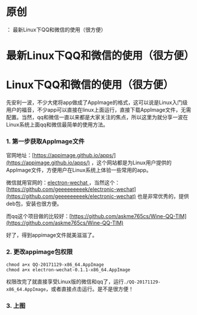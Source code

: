 # 原创
：  最新Linux下QQ和微信的使用（很方便）

# 最新Linux下QQ和微信的使用（很方便）

# Linux下QQ和微信的使用（很方便）

先安利一波，不少大佬将app做成了AppImage的格式，这可以说是Linux入门级用户的福音，不少app可以直接在linux上面运行，直接下载AppImage文件，无需配置。当然，qq和微信一直以来都是大家关注的焦点，所以这里为就分享一波在Linux系统上面qq和微信最简单的使用方法。

### 1. 第一步获取AppImage文件

官网地址：[https://appimage.github.io/apps/](https://appimage.github.io/apps/) ，这个网站都是为Linux用户提供的AppImage文件，方便用户在Linux系统上体验一些常用的app。

微信就用官网的：[electron-wechat ](https://appimage.github.io/electron-wechat/)，当然这个：[https://github.com/geeeeeeeeek/electronic-wechat](https://github.com/geeeeeeeeek/electronic-wechat) 也是非常优秀的，提供deb包，安装也很方便。

而qq这个项目做的比较好：[https://github.com/askme765cs/Wine-QQ-TIM](https://github.com/askme765cs/Wine-QQ-TIM)

好了，得到appimage文件就美滋滋了。

### 2. 更改appimage包权限

```
chmod a+x QQ-20171129-x86_64.AppImage 
chmod a+x electron-wechat-0.1.1-x86_64.AppImage

```

权限改完了就直接享受Linux版的微信和qq了，运行`./QQ-20171129-x86_64.AppImage`，或者直接点击运行。是不是很方便！

### 3. 上图
